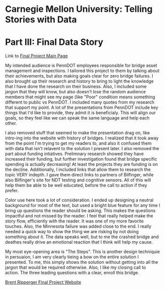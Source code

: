 # Carnegie Mellon University: Telling Stories with Data

# Part III: Final Data Story

Link to [Final Project Main Page](https://bripperg.github.io/tell_stories_CMU/final_project_BrentRipperger.html)

My intended audience is PennDOT employees responsible for bridge asset management and inspections. I tailored this project to them by talking about their achievements, but also making goals clear for zero bridge failures. I also brought up their research and history to bring to light the knowledge that I have done the research on their business. Also, I included some jargon that they will know, but also doesn't lose the random audience members that might see my page (like "Poor" condition means something different to public vs PennDOT. I included many quotes from my research that support my point. A lot of the presentations from PennDOT include key things that I'd like to provide, they admit it is beneficialy. This will align our goals, so they feel like we can speak the same language and help each other. 

I also removed stuff that seemed to make the presentation drag on, like intro-ing into the website with history of bridges. I realized that it took away from the point I'm trying to get my readers to, and also it confused them with data that isn't relavent to the solution I present later. I also removed the part about funding intiatives. Prelimnary research showed they have increased their funding, but further investigation found that bridge specific spending is actually decreasing! At least the projects they are funding is on the decline. Additionally, I included links that allow them to research the topic VERY indepth. I gave them direct links to partners of Bilfinger, while also Bilfinger's site for NDT testing and cognitive sensors. All of this will help them be able to be well educated, before the call to action if they prefer. 

Color use here took a lot of consideration. I ended up designing a neutral background for most of the text, but used a bright blue feature for any time I bring up questions the reader should be asking. This makes the questions impactful and not missed by the reader. I feel that really helped make the story flow, efficiently with the reader. It was one of my more favorite touches. Also, the Minnesota failure was added close to the end. I really needed a quick way to show the thing we are risking by not doing something about it. The data speaks well, but to me the crashed bridge and deathes really drive an emotional reaction that I think will help my cause. 

My most eye-opening area is "The Steps". This is another design techniquie in persuaion, I am very clearly tieing a bow on the entire solution I presented. To me, this simply shows the solution without getting into all the jargon that would be required otherwise. Also, I like my closing call to action. The three leading questions with a clear, enroll this bridge.

[Brent Ripperger Final Project Website](https://carnegiemellon.shorthandstories.com/penndot-asset-management--bridges-in-2020/index.html)
